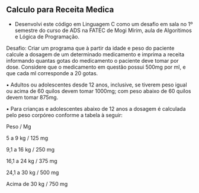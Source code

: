 ## Calculo para Receita Medica

- Desenvolvi este código em Linguagem C como um desafio em sala no 1º semestre do curso de ADS na FATEC de Mogi Mirim, aula de Algorítimos e Lógica de Programação.

Desafio: Criar um programa que à partir da idade e peso do paciente calcule a dosagem de um determinado medicamento e imprima a receita informando quantas gotas do medicamento o paciente deve tomar por dose. Considere que o medicamento em questão possui 500mg por ml, e que cada ml corresponde a 20 gotas.

▪ Adultos ou adolescentes desde 12 anos, inclusive, se tiverem peso igual ou acima de 60 quilos devem tomar 1000mg; com peso abaixo de 60 quilos devem tomar 875mg.

▪ Para crianças e adolescentes abaixo de 12 anos a dosagem é calculada pelo peso corpóreo conforme a tabela à seguir:

  Peso       /       Mg
  
5 a 9 kg      /    125 mg

9,1 a 16 kg    /   250 mg

16,1 a 24 kg    /   375 mg

24,1 a 30 kg     /   500 mg

Acima de 30 kg     /   750 mg
